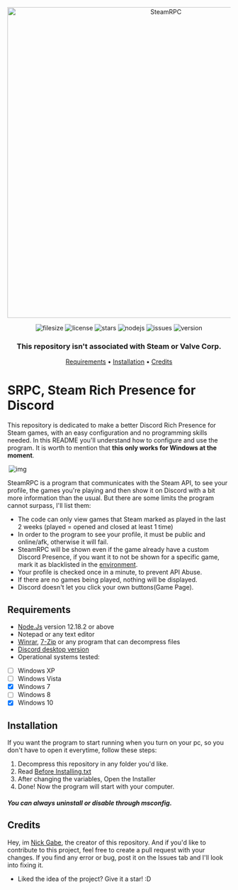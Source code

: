 <p align="center"><img src="https://i.imgur.com/GfAsfN4.png" alt="SteamRPC" width="700" /></p>
<p align="center">
<img src="https://img.shields.io/github/repo-size/Nick-Gabe/SteamRPC?style=flat-square" alt="filesize"/>
<img src="https://img.shields.io/github/license/Nick-Gabe/SteamRPC.svg?style=flat-square" alt="license"/>
<img src="https://img.shields.io/github/stars/Nick-Gabe/SteamRPC?style=flat-square" alt="stars"/>
<img src="https://img.shields.io/badge/Node.js-43853D?style=flat-square&logo=node.js&logoColor=white" alt="nodejs"/>
<img src="https://img.shields.io/github/issues/Nick-Gabe/SteamRPC.svg?style=flat-square" alt="issues"/>
<img src="https://img.shields.io/github/package-json/v/Nick-Gabe/SteamRPC?style=flat-square" alt="version"/>
</p>
 
### <p align="center">This repository isn't associated with Steam or Valve Corp.</p>
<p align="center">
 <a href="#requirements">Requirements</a> •
 <a href="#installation">Installation</a> •
 <a href="#credits">Credits</a>
</p>

# **SRPC, Steam Rich Presence for Discord**
This repository is dedicated to make a better Discord Rich Presence for Steam games, with an easy configuration and no programming skills needed. In this README you'll
understand how to configure and use the program. It is worth to mention that **this only works for Windows at the moment**.

<div style="display:inline-block;vertical-align:top">
    <img src="https://i.imgur.com/TtLK9qH.png" alt="img" align="right"/>
</div>

SteamRPC is a program that communicates with the Steam API, to see your profile, the games you're playing and then show it on Discord with a bit more
information than the usual. But there are some limits the program cannot surpass, I'll list them:
* The code can only view games that Steam marked as played in the last 2 weeks (played = opened and closed at least 1 time)
* In order to the program to see your profile, it must be public and online/afk, otherwise it will fail.
* SteamRPC will be shown even if the game already have a custom Discord Presence, if you want it to not be shown for a specific game, mark it as blacklisted in the [environment](https://github.com/Nick-Gabe/SteamRPC/blob/main/SteamRPC/environment.js).
* Your profile is checked once in a minute, to prevent API Abuse.
* If there are no games being played, nothing will be displayed.
* Discord doesn't let you click your own buttons(Game Page).

## Requirements
- [Node.Js](https://nodejs.org/en/download/) version 12.18.2 or above
- Notepad or any text editor
- [Winrar](https://www.win-rar.com/start.html?&L=0), [7-Zip](https://www.7-zip.org/download.html) or any program that can decompress files
- [Discord desktop version](https://discord.com/download)
- Operational systems tested:
- [ ] Windows XP
- [ ] Windows Vista
- [x] Windows 7
- [ ] Windows 8
- [x] Windows 10

## Installation
If you want the program to start running when you turn on your pc, so you don't have to open it everytime, follow these steps:
1. Decompress this repository in any folder you'd like.
2. Read [Before Installing.txt](https://github.com/Nick-Gabe/SteamRPC/blob/main/Before%20Installing.txt)
3. After changing the variables, Open the Installer
4. Done! Now the program will start with your computer.
##### _You can always uninstall or disable through msconfig._

## Credits
Hey, im [Nick Gabe](https://github.com/Nick-Gabe), the creator of this repository. And if you'd like to contribute to this
project, feel free to create a pull request with your changes. If you find any error or bug, post it on the Issues tab and I'll look into fixing it.
* Liked the idea of the project? Give it a star! :D